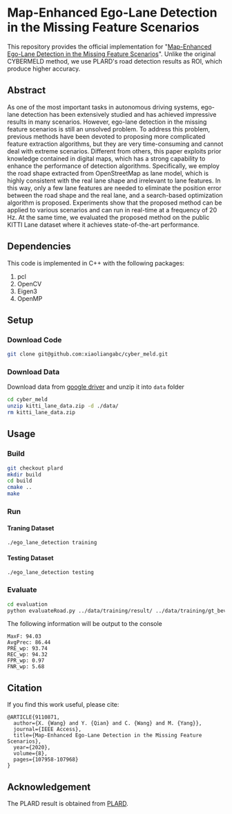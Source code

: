 # Map-Enhanced Ego-Lane Detection in the Missing Feature Scenarios

This repository provides the official implementation for "[Map-Enhanced Ego-Lane Detection in the Missing Feature Scenarios](https://ieeexplore.ieee.org/document/9110871?source=authoralert)". Unlike the original CYBERMELD method, we use PLARD's road detection results as ROI, which produce higher accuracy.

## Abstract

As one of the most important tasks in autonomous driving systems, ego-lane detection has been extensively studied and has achieved impressive results in many scenarios. However, ego-lane detection in the missing feature scenarios is still an unsolved problem. To address this problem, previous methods have been devoted to proposing more complicated feature extraction algorithms, but they are very time-consuming and cannot deal with extreme scenarios. Different from others, this paper exploits prior knowledge contained in digital maps, which has a strong capability to enhance the performance of detection algorithms. Specifically, we employ the road shape extracted from OpenStreetMap as lane model, which is highly consistent with the real lane shape and irrelevant to lane features. In this way, only a few lane features are needed to eliminate the position error between the road shape and the real lane, and a search-based optimization algorithm is proposed. Experiments show that the proposed method can be applied to various scenarios and can run in real-time at a frequency of 20 Hz. At the same time, we evaluated the proposed method on the public KITTI Lane dataset where it achieves state-of-the-art performance.

## Dependencies

This code is implemented in C++ with the following packages:
1. pcl
2. OpenCV
3. Eigen3
4. OpenMP

## Setup

### Download Code

```bash
git clone git@github.com:xiaoliangabc/cyber_meld.git
```

### Download Data

Download data from [google driver](https://drive.google.com/file/d/1TfXMpyTRzB1Vgkiy78c5oaF_JZ5uH57P/view?usp=sharing) and unzip it into `data` folder

```bash
cd cyber_meld
unzip kitti_lane_data.zip -d ./data/
rm kitti_lane_data.zip
```

## Usage

### Build

```bash
git checkout plard
mkdir build
cd build
cmake ..
make
```

### Run

#### Traning Dataset

```
./ego_lane_detection training
```

#### Testing Dataset

```
./ego_lane_detection testing
```

### Evaluate

```bash
cd evaluation
python evaluateRoad.py ../data/training/result/ ../data/training/gt_bev_image/
```

The following information will be output to the console

```
MaxF: 94.03
AvgPrec: 86.44
PRE_wp: 93.74
REC_wp: 94.32
FPR_wp: 0.97
FNR_wp: 5.68
```

## Citation

If you find this work useful, please cite:

```
@ARTICLE{9110871,
  author={X. {Wang} and Y. {Qian} and C. {Wang} and M. {Yang}},
  journal={IEEE Access}, 
  title={Map-Enhanced Ego-Lane Detection in the Missing Feature Scenarios}, 
  year={2020},
  volume={8},
  pages={107958-107968}
}
```

## Acknowledgement

The PLARD result is obtained from [PLARD](https://github.com/zhechen/PLARD).

